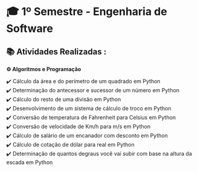 # 🎓 1º Semestre - Engenharia de Software  

## 📚 Atividades Realizadas :

**⚙️ Algoritmos e Programação**

✔️ Cálculo da área e do perímetro de um quadrado em Python  
✔️ Determinação do antecessor e sucessor de um número em Python  
✔️ Cálculo do resto de uma divisão em Python  
✔️ Desenvolvimento de um sistema de cálculo de troco em Python  
✔️ Conversão de temperatura de Fahrenheit para Celsius em Python  
✔️ Conversão de velocidade de Km/h para m/s em Python  
✔️ Cálculo de salário de um encanador com desconto em Python  
✔️ Cálculo de cotação de dólar para real em Python  
✔️ Determinação de quantos degraus você vai subir com base na altura da escada em Python